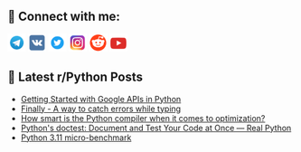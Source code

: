 ## 🔎 Connect with me:
[<img src="https://github.com/bullbesh/bullbesh/blob/main/images/Telegram.png" width="32" height="32" />](https://t.me/bullbesh)
[<img src="https://github.com/bullbesh/bullbesh/blob/main/images/VK.png" width="32" height="32" />](https://vk.com/bullbesh)
[<img src="https://github.com/bullbesh/bullbesh/blob/main/images/Twitter.png" width="32" height="32" />](https://twitter.com/bullbesh1)
[<img src="https://github.com/bullbesh/bullbesh/blob/main/images/Instagram.png" width="32" height="32" />](https://www.instagram.com/bullbesh)
[<img src="https://github.com/bullbesh/bullbesh/blob/main/images/Reddit.png" width="32" height="32" />](https://www.reddit.com/user/bullbesh)
[<img src="https://github.com/bullbesh/bullbesh/blob/main/images/YouTube.png" width="32" height="32" />](https://www.youtube.com/channel/UCtfjRs6uzgq5mfm8S06WTcg)

## 📕 Latest r/Python Posts
<!-- BLOG-POST-LIST:START -->
- [Getting Started with Google APIs in Python](https://www.reddit.com/r/Python/comments/yj9thc/getting_started_with_google_apis_in_python/)
- [Finally - A way to catch errors while typing](https://www.reddit.com/r/Python/comments/yj9iyz/finally_a_way_to_catch_errors_while_typing/)
- [How smart is the Python compiler when it comes to optimization?](https://www.reddit.com/r/Python/comments/yj9fjt/how_smart_is_the_python_compiler_when_it_comes_to/)
- [Python&#39;s doctest: Document and Test Your Code at Once — Real Python](https://www.reddit.com/r/Python/comments/yj8e09/pythons_doctest_document_and_test_your_code_at/)
- [Python 3.11 micro-benchmark](https://www.reddit.com/r/Python/comments/yj78ib/python_311_microbenchmark/)
<!-- BLOG-POST-LIST:END -->

